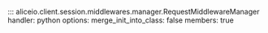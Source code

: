 ::: aliceio.client.session.middlewares.manager.RequestMiddlewareManager
    handler: python
    options:
      merge_init_into_class: false
      members: true
